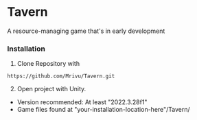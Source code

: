 # Tavern
A resource-managing game that's in early development

### Installation
1. Clone Repository with
```
https://github.com/Mrivu/Tavern.git
```

2. Open project with Unity. 
- Version recommended: At least "2022.3.28f1"
- Game files found at "your-installation-location-here"/Tavern/
